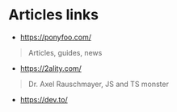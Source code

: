 # Articles links

* https://ponyfoo.com/
> Articles, guides, news
* https://2ality.com/
> Dr. Axel Rauschmayer, JS and TS monster
* https://dev.to/